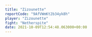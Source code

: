 ```yaml
---
title: "Zizounette"
reportCode: "9AfVWmKt2b34yk8h"
player: "Zizounette"
fight: "Netherspite"
date: 2021-10-09T12:54:48.063000+00:00
---
```

